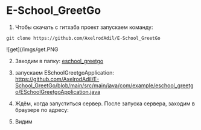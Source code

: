 # E-School_GreetGo

1) Чтобы скачать с гитхаба проект запускаем команду:

```
git clone https://github.com/AxelrodAdil/E-School_GreetGo
```


![get](/imgs/get.PNG

2) Заходим в папку:
<a href="https://github.com/AxelrodAdil/E-School_GreetGo/blob/main/src/main/java/com/example/eschool_greetgo/">eschool_greetgo</a>


3) запускаем ESchoolGreetgoApplication:
https://github.com/AxelrodAdil/E-School_GreetGo/blob/main/src/main/java/com/example/eschool_greetgo/ESchoolGreetgoApplication.java

4) Ждём, когда запуститься сервер. После запуска сервера, заходим в браузере по адресу:

5) Видим
